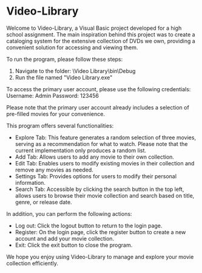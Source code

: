 # Video-Library
Welcome to Video-Library, a Visual Basic project developed for a high school assignment. The main inspiration behind this project was to create a cataloging system for the extensive collection of DVDs we own, providing a convenient solution for accessing and viewing them.

To run the program, please follow these steps:
1. Navigate to the folder: \Video Library\bin\Debug
2. Run the file named "Video Library.exe"

To access the primary user account, please use the following credentials:
Username: Admin
Password: 123456

Please note that the primary user account already includes a selection of pre-filled movies for your convenience.

This program offers several functionalities:
- Explore Tab: This feature generates a random selection of three movies, serving as a recommendation for what to watch. Please note that the current implementation only produces a random list.
- Add Tab: Allows users to add any movie to their own collection.
- Edit Tab: Enables users to modify existing movies in their collection and remove any movies as needed.
- Settings Tab: Provides options for users to modify their personal information.
- Search Tab: Accessible by clicking the search button in the top left, allows users to browse their movie collection and search based on title, genre, or release date.

In addition, you can perform the following actions:
- Log out: Click the logout button to return to the login page.
- Register: On the login page, click the register button to create a new account and add your movie collection.
- Exit: Click the exit button to close the program.

We hope you enjoy using Video-Library to manage and explore your movie collection efficiently.
